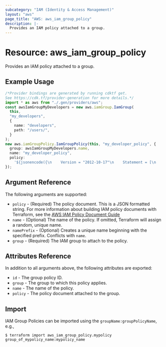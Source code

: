 ```yaml
---
subcategory: "IAM (Identity & Access Management)"
layout: "aws"
page_title: "AWS: aws_iam_group_policy"
description: |-
  Provides an IAM policy attached to a group.
---
```


# Resource: aws\_iam\_group\_policy

Provides an IAM policy attached to a group.

## Example Usage

```typescript
/*Provider bindings are generated by running cdktf get.
See https://cdk.tf/provider-generation for more details.*/
import * as aws from "./.gen/providers/aws";
const awsIamGroupMyDevelopers = new aws.iamGroup.IamGroup(
  this,
  "my_developers",
  {
    name: "developers",
    path: "/users/",
  }
);
new aws.iamGroupPolicy.IamGroupPolicy(this, "my_developer_policy", {
  group: awsIamGroupMyDevelopers.name,
  name: "my_developer_policy",
  policy:
    '${jsonencode({\n    Version = "2012-10-17"\n    Statement = [\n      {\n        Action = [\n          "ec2:Describe*",\n        ]\n        Effect   = "Allow"\n        Resource = "*"\n      },\n    ]\n  })}',
});

```

## Argument Reference

The following arguments are supported:

* `policy` - (Required) The policy document. This is a JSON formatted string. For more information about building IAM policy documents with Terraform, see the [AWS IAM Policy Document Guide](https://learn.hashicorp.com/terraform/aws/iam-policy)
* `name` - (Optional) The name of the policy. If omitted, Terraform will
  assign a random, unique name.
* `namePrefix` - (Optional) Creates a unique name beginning with the specified
  prefix. Conflicts with `name`.
* `group` - (Required) The IAM group to attach to the policy.

## Attributes Reference

In addition to all arguments above, the following attributes are exported:

* `id` - The group policy ID.
* `group` - The group to which this policy applies.
* `name` - The name of the policy.
* `policy` - The policy document attached to the group.

## Import

IAM Group Policies can be imported using the `groupName:groupPolicyName`, e.g.,

```console
$ terraform import aws_iam_group_policy.mypolicy group_of_mypolicy_name:mypolicy_name
```
